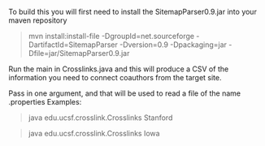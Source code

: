 To build this you will first need to install the SitemapParser0.9.jar into your maven repository
>mvn install:install-file -DgroupId=net.sourceforge -DartifactId=SitemapParser -Dversion=0.9 -Dpackaging=jar -Dfile=jar/SitemapParser0.9.jar

Run the main in Crosslinks.java and this will produce a CSV of the information you need to 
connect coauthors from the target site.  

Pass in one argument, and that will be used to read a file of the name <argument>.properties
Examples:
>java edu.ucsf.crosslink.Crosslinks Stanford

>java edu.ucsf.crosslink.Crosslinks Iowa